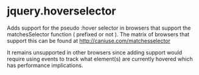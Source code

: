 jquery.hoverselector
====================

Adds support for the pseudo :hover selector in browsers that support the matchesSelector function ( prefixed or not ).  The matrix of browsers that support this can be found at http://caniuse.com/matchesselector

It remains unsupported in other browsers since adding support would require using events to track what element(s) are currently hovered which has performance implications.
